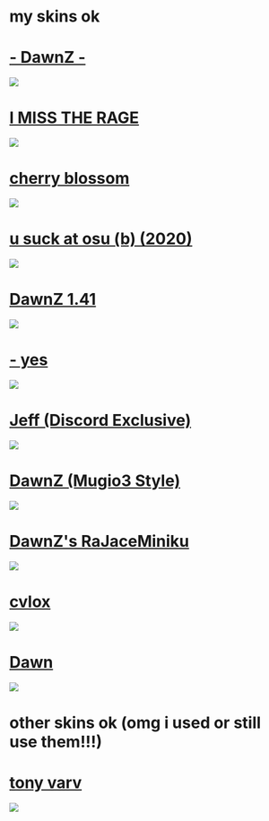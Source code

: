 # my skins ok

# [- DawnZ -](https://drive.google.com/uc?export=download&id=1dPMisUl4KV_QXh8cKoAkQXKR2iI8_FHU)
![](https://i.imgur.com/zLYf52g.jpg)

# [I MISS THE RAGE](https://drive.google.com/uc?export=download&id=1pDXiAh0wmq2DzasNPkGnp_-5zuba2H9O)
![](https://i.imgur.com/dPfDY84.png)

# [cherry blossom](https://drive.google.com/uc?export=download&id=1oQdWnow7_fgXo4qYdjj691tkPfacVAZG)
![](https://i.imgur.com/orP6jDS.png)

# [u suck at osu (b) (2020)](https://drive.google.com/uc?export=download&id=1l69YoXkn58o1RkOY4sDJ_etVBo37MedW)
![](https://i.postimg.cc/1XfxhQ0c/screenshot143.png)

# [DawnZ 1.41](https://drive.google.com/uc?export=download&id=1Cs-tOWR_yokuUqo3fQoNqbdMcjyVPnlS)
![](https://i.postimg.cc/wjRrQ2FM/screenshot142.png)

# [- yes](https://drive.google.com/uc?export=download&id=1M6qr7VrH4TWdIRKTBuEB-3Kn8psnN8Wo)
![](https://i.imgur.com/mSkIJ0O.png)

# [Jeff (Discord Exclusive)](https://cdn.discordapp.com/attachments/754624025455493120/852912577565818930/Jeff.osk)
![](https://cdn.discordapp.com/attachments/754624025455493120/852912962909372436/screenshot051.png)

# [DawnZ (Mugio3 Style)](https://drive.google.com/uc?export=download&id=1Rf5C7lfGlqljgDxdw-vvVYC05N3TGB00)
![](https://i.imgur.com/2iQsfnP.png)

# [DawnZ's RaJaceMiniku](https://drive.google.com/uc?export=download&id=1S4M42m-xEIi9S6q9rgZ-6G2mhOikJ0Ab)
![](https://i.imgur.com/XWRivYZ.png)

# [cvlox](https://drive.google.com/uc?export=download&id=1ivcCfEHxYYVgXApXGMeoHZGqPaJi58jI)
![](https://i.imgur.com/bmRLG2o.jpg)

# [Dawn](https://drive.google.com/uc?export=download&id=1bQZt92S7WjUc76b2tdQApHxkNvzGxxR6)
![](https://i.imgur.com/5ghipYe.jpg)

# other skins ok (omg i used or still use them!!!)

# [tony varv](https://mega.nz/file/5WZ1TCDb#kGvBLznI9aH-KxbBQsIkOl5Lumaeere0Jn9rj7qaP4Q)
![](https://osu.ppy.sh/ss/15626158/88a1)
